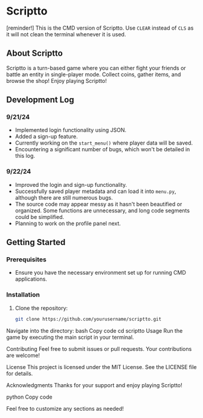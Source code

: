 # Scriptto
[reminder!]
This is the CMD version of Scriptto. Use `CLEAR` instead of `CLS` as it will not clean the terminal whenever it is used.

## About Scriptto

Scriptto is a turn-based game where you can either fight your friends or battle an entity in single-player mode. Collect coins, gather items, and browse the shop! Enjoy playing Scriptto!

## Development Log

### 9/21/24
- Implemented login functionality using JSON.
- Added a sign-up feature.
- Currently working on the `start_menu()` where player data will be saved.
- Encountering a significant number of bugs, which won't be detailed in this log.

### 9/22/24
- Improved the login and sign-up functionality.
- Successfully saved player metadata and can load it into `menu.py`, although there are still numerous bugs.
- The source code may appear messy as it hasn't been beautified or organized. Some functions are unnecessary, and long code segments could be simplified.
- Planning to work on the profile panel next.

## Getting Started

### Prerequisites
- Ensure you have the necessary environment set up for running CMD applications.

### Installation
1. Clone the repository:
   ```bash
   git clone https://github.com/yourusername/scriptto.git
Navigate into the directory:
bash
Copy code
cd scriptto
Usage
Run the game by executing the main script in your terminal.

Contributing
Feel free to submit issues or pull requests. Your contributions are welcome!

License
This project is licensed under the MIT License. See the LICENSE file for details.

Acknowledgments
Thanks for your support and enjoy playing Scriptto!

python
Copy code

Feel free to customize any sections as needed!
